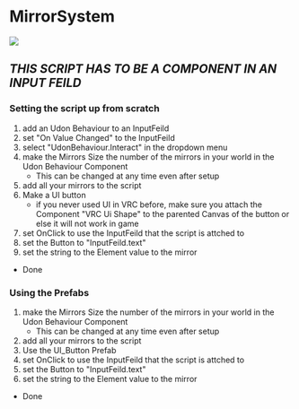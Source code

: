 # MirrorSystem

![](/Basics/MirrorSystem/MirrorSystem.gif)

## ***THIS SCRIPT HAS TO BE A COMPONENT IN AN INPUT FEILD***


### Setting the script up from scratch

1. add an Udon Behaviour to an InputFeild
2. set "On Value Changed" to the InputFeild
3. select "UdonBehaviour.Interact" in the dropdown menu
4. make the Mirrors Size the number of the mirrors in your world in the Udon Behaviour Component
   * This can be changed at any time even after setup
5. add all your mirrors to the script
6. Make a UI button
   * if you never used UI in VRC before, make sure you attach the Component "VRC Ui Shape" to the parented Canvas of the button or else it will not work in game
7. set OnClick to use the InputFeild that the script is attched to
8. set the Button to "InputFeild.text"
9. set the string to the Element value to the mirror
* Done

### Using the Prefabs

1. make the Mirrors Size the number of the mirrors in your world in the Udon Behaviour Component
   * This can be changed at any time even after setup
2. add all your mirrors to the script
3. Use the UI_Button Prefab
4. set OnClick to use the InputFeild that the script is attched to
5. set the Button to "InputFeild.text"
6. set the string to the Element value to the mirror
* Done
